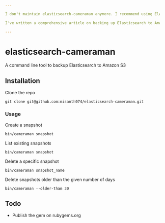 ```yaml
---

I don't maintain elasticsearch-cameraman anymore. I recommend using Elastic's [elasticsearch-curator](https://www.elastic.co/guide/en/elasticsearch/client/curator/current/index.html) command line tool to backup your Elasticsearch instance to Amazon S3.

I've written a comprehensive article on backing up Elasticsearch to Amazon S3 with curl and elasticsearch-curator https://nisanthchunduru.wordpress.com/2018/10/20/backup-elasticsearch-in-aws-s3/

---
```


# elasticsearch-cameraman

A command line tool to backup Elasticsearch to Amazon S3

## Installation

Clone the repo

```
git clone git@github.com:nisanth074/elasticsearch-cameraman.git
```

### Usage

Create a snapshot

```
bin/cameraman snapshot
```

List existing snapshots

```
bin/cameraman snapshot
```

Delete a specific snapshot

```
bin/cameraman snapshot_name
```

Delete snapshots older than the given number of days

```
bin/cameraman --older-than 30
```

## Todo

- Publish the gem on rubygems.org